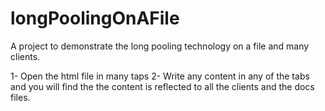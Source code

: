 # longPoolingOnAFile
A project to demonstrate the long pooling technology on a file and many clients. 

1- Open the html file in many taps
2- Write any content in any of the tabs and you will find the the content is reflected to all the clients and the docs files.
